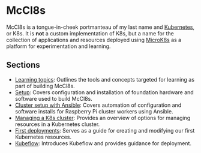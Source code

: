 # McCl8s

McCl8s is a tongue-in-cheek portmanteau of my last name and
[Kubernetes](https://kubernetes.io), or K8s. It is **not** a custom
implementation of K8s, but a name for the collection of applications
and resources deployed using [MicroK8s](https://microk8s.io) as a
platform for experimentation and learning.

## Sections

* [Learning topics](topics.md): Outlines the tools and concepts
  targeted for learning as part of building McCl8s.
* [Setup](setup.md): Covers configuration and installation of
  foundation hardware and software used to build McCl8s.
* [Cluster setup with Ansible](ansible_cluster.md): Covers automation
  of configuration and software installs for Raspberry Pi cluster
  workers using Ansible.
* [Managing a K8s cluster](k8s_management.md): Provides an overview
  of options for managing resources in a Kubernetes cluster.
* [First deployments](first_deployments.md): Serves as a guide for
  creating and modifying our first Kubernetes resources.
* [Kubeflow](kubeflow.md): Introduces Kubeflow and provides guidance
  for deployment.
